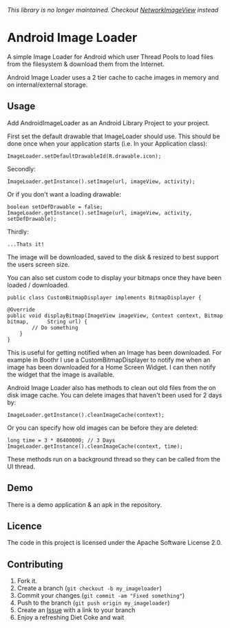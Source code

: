 
*This library is no longer maintained. Checkout [NetworkImageView][2] instead*

Android Image Loader
====================

A simple Image Loader for Android which user Thread Pools to load files from the filesystem & download them from the Internet.

Android Image Loader uses a 2 tier cache to cache images in memory and on internal/external storage.


Usage
-----

Add AndroidImageLoader as an Android Library Project to your project.

First set the default drawable that ImageLoader should use. This should be done once when your application starts (i.e. In your Application class):

	ImageLoader.setDefaultDrawableId(R.drawable.icon);


Secondly:

	ImageLoader.getInstance().setImage(url, imageView, activity);
	
Or if you don't want a loading drawable:
	
	boolean setDefDrawable = false;
	ImageLoader.getInstance().setImage(url, imageView, activity, setDefDrawable);

    
Thirdly:
	
	...Thats it!
	
The image will be downloaded, saved to the disk & resized to best support the users screen size. 

You can also set custom code to display your bitmaps once they have been loaded / downloaded.

	public class CustomBitmapDisplayer implements BitmapDisplayer {

    @Override
    public void displayBitmap(ImageView imageView, Context context, Bitmap bitmap, 		String url) {
        	// Do something
    	}
	}
	
This is useful for getting notified when an Image has been downloaded. For example in Boothr I use a CustomBitmapDisplayer to notify me when an image has been downloaded for a Home Screen Widget. I can then notify the widget that the image is available.

	
Android Image Loader also has methods to clean out old files from the on disk image cache. You can delete images that haven't been used for 2 days by:

	ImageLoader.getInstance().cleanImageCache(context);
	
Or you can specify how old images can be before they are deleted:

	long time = 3 * 86400000; // 3 Days
	ImageLoader.getInstance().cleanImageCache(context, time);

These methods run on a background thread so they can be called from the UI thread.

Demo
-----
There is a demo application & an apk in the repository. 

Licence
-----

The code in this project is licensed under the Apache Software License 2.0.

Contributing
------------

1. Fork it.
2. Create a branch (`git checkout -b my_imageloader`)
3. Commit your changes (`git commit -am "Fixed something"`)
4. Push to the branch (`git push origin my_imageloader`)
5. Create an [Issue][1] with a link to your branch
6. Enjoy a refreshing Diet Coke and wait

[1]: https://github.com/DarrenMowat/AndroidImageLoader/issues
[2]: https://github.com/DarrenMowat/NetworkImageView